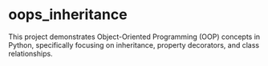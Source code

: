 # oops_inheritance
This project demonstrates Object-Oriented Programming (OOP) concepts in Python, specifically focusing on inheritance, property decorators, and class relationships.
